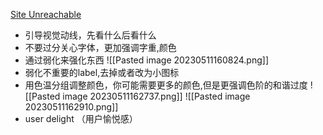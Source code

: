[Site Unreachable](https://www.youtube.com/watch?v=QePKvqLIsP0)

- 引导视觉动线，先看什么后看什么
- 不要过分关心字体，更加强调字重,颜色
- 通过弱化来强化东西
  ![[Pasted image 20230511160824.png]]
- 弱化不重要的label,去掉或者改为小图标
- 用色温分组调整颜色，你可能需要更多的颜色,但是更强调色阶的和谐过度
  ![[Pasted image 20230511162737.png]]
  ![[Pasted image 20230511162910.png]] 
-  user delight （用户愉悦感）
